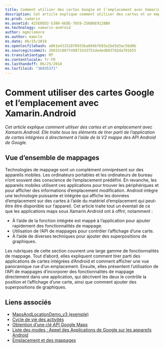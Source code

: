 ```yaml
---
title: Comment utiliser des cartes Google et l’emplacement avec Xamarin.Android
description: Cet article explique comment utiliser des cartes et un emplacement avec Xamarin.Android. Elle traite tous les éléments de tirer parti de l’application de cartes intégrées à directement à l’aide de la V2 mappe des API Android de Google.
ms.prod: xamarin
ms.assetid: 425E0ED2-5380-6EBE-7059-256B6E9128B8
ms.technology: xamarin-android
author: mgmclemore
ms.author: mamcle
ms.date: 06/25/2018
ms.openlocfilehash: a861e43152870933ba684bf693a1bd3d3ac5bd0b
ms.sourcegitcommit: 26033c087f49873243751deded8037d2da701655
ms.translationtype: MT
ms.contentlocale: fr-FR
ms.lasthandoff: 06/25/2018
ms.locfileid: "36935371"
---
```

# <a name="how-to-use-google-maps-and-location-with-xamarinandroid"></a>Comment utiliser des cartes Google et l’emplacement avec Xamarin.Android

_Cet article explique comment utiliser des cartes et un emplacement avec Xamarin.Android. Elle traite tous les éléments de tirer parti de l’application de cartes intégrées à directement à l’aide de la V2 mappe des API Android de Google._

## <a name="maps-overview"></a>Vue d’ensemble de mappages

Technologies de mappage sont un complément omniprésent sur des appareils mobiles. Les ordinateurs portables et les ordinateurs de bureau n’ont souvent des conscience de l’emplacement prédéfini. En revanche, les appareils mobiles utilisent ces applications pour trouver les périphériques et pour afficher des informations d’emplacement modification. Android intègre une technologie puissante et intégrée qui affiche les données d’emplacement sur des cartes à l’aide du matériel d’emplacement qui peut-être être disponible sur l’appareil. Cet article traite tout un éventail de ce que les applications maps sous Xamarin.Android ont à offrir, notamment : 

-  À l’aide de la fonction intégrée est mappé à l’application pour ajouter rapidement des fonctionnalités de mappage.
-  Utilisation de l’API de mappages pour contrôler l’affichage d’une carte.
-  À l’aide de diverses techniques pour ajouter des superpositions de graphiques.

Les rubriques de cette section couvrent une large gamme de fonctionnalités de mappage.
Tout d’abord, elles expliquent comment tirer parti des applications de cartes intégrées d’Android et comment afficher une vue panoramique rue d’un emplacement. Ensuite, elles présentent l’utilisation de l’API de mappages d’incorporer des fonctionnalités de mappage directement dans une application, qui décrivent les deux le contrôle la position et l’affichage d’une carte, ainsi que comment ajouter des superpositions de graphiques.


## <a name="related-links"></a>Liens associés

- [MapsAndLocationDemo_v3 (exemple)](https://developer.xamarin.com/samples/monodroid/MapsAndLocationDemo_v3/)
- [Cycle de vie des activités](~/android/app-fundamentals/activity-lifecycle/index.md)
- [Obtention d’une clé API Google Maps](~/android/platform/maps-and-location/maps/obtaining-a-google-maps-api-key.md)
- [Liste des modes : Appel des Applications de Google sur les appareils Android](http://developer.android.com/guide/appendix/g-app-intents.html)
- [Emplacement et des mappages](http://developer.android.com/guide/topics/location/index.html)
